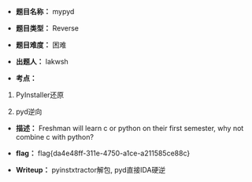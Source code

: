 * **题目名称：** mypyd

* **题目类型：** Reverse

* **题目难度：** 困难

* **出题人：** lakwsh

* **考点：**

1. PyInstaller还原

2. pyd逆向

* **描述：** Freshman will learn c or python on their first semester, why not combine c with python?

* **flag：** flag{da4e48ff-311e-4750-a1ce-a211585ce88c}

* **Writeup：** pyinstxtractor解包, pyd直接IDA硬逆

